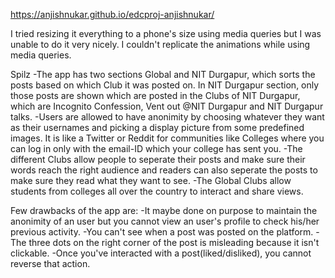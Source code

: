 https://anjishnukar.github.io/edcproj-anjishnukar/

I tried resizing it everything to a phone's size using media queries but I was unable to do it very nicely. I couldn't replicate the animations while using media queries.

Spilz
-The app has two sections Global and NIT Durgapur, which sorts the posts based on which Club it was posted on. In NIT Durgapur section, only those posts are shown which are posted in the Clubs of NIT Durgapur, which are Incognito Confession, Vent out @NIT Durgapur and NIT Durgapur talks.
-Users are allowed to have anonimity by choosing whatever they want as their usernames and picking a display picture from some predefined images. It is like a Twitter or Reddit for communities like Colleges where you can log in only with the email-ID which your college has sent you.
-The different Clubs allow people to seperate their posts and make sure their words reach the right audience and readers can also seperate the posts to make sure they read what they want to see.
-The Global Clubs allow students from colleges all over the country to interact and share views.

Few drawbacks of the app are:
-It maybe done on purpose to maintain the anonimity of an user but you cannot view an user's profile to check his/her previous activity. 
-You can't see when a post was posted on the platform.
-The three dots on the right corner of the post is misleading because it isn't clickable.
-Once you've interacted with a post(liked/disliked), you cannot reverse that action.
